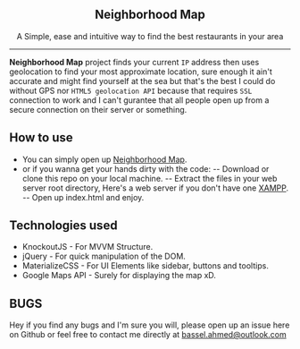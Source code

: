 <p align="center">
	<h2 align="center" style="font-weight: 700">Neighborhood Map</h2>
	<p align="center">
		A Simple, ease and intuitive way to find the best restaurants in your area
		<hr>
	</p>
</p>


**Neighborhood Map** project finds your current `IP` address then uses geolocation to find your most approximate location, sure enough it ain't accurate and might find yourself at the sea but that's the best I could do without GPS nor `HTML5 geolocation API` because that requires `SSL` connection to work and I can't gurantee that all people open up from a secure connection on their server or something.

## How to use
- You can simply open up [Neighborhood Map](https://basselahmed.github.io/udacity-neighborhood-map/).
- or if you wanna get your hands dirty with the code:
-- Download or clone this repo on your local machine.
-- Extract the files in your web server root directory, Here's a web server if you don't have one [XAMPP](https://www.apachefriends.org/download.html).
-- Open up index.html and enjoy.

## Technologies used
- KnockoutJS - For MVVM Structure.
- jQuery - For quick manipulation of the DOM.
- MaterializeCSS - For UI Elements like sidebar, buttons and tooltips.
- Google Maps API - Surely for displaying the map xD.

## BUGS
Hey if you find any bugs and I'm sure you will, please open up an issue here on Github or feel free to contact me directly at [bassel.ahmed@outlook.com ](mailto:bassel.ahmed@outlook.com)